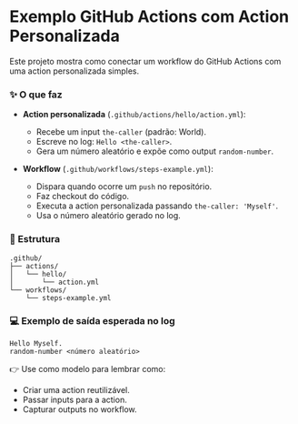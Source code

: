 
# Exemplo GitHub Actions com Action Personalizada

Este projeto mostra como conectar um workflow do GitHub Actions com uma action personalizada simples.

### ✨ O que faz

- **Action personalizada** (`.github/actions/hello/action.yml`):
  - Recebe um input `the-caller` (padrão: World).
  - Escreve no log: `Hello <the-caller>`.
  - Gera um número aleatório e expõe como output `random-number`.

- **Workflow** (`.github/workflows/steps-example.yml`):
  - Dispara quando ocorre um `push` no repositório.
  - Faz checkout do código.
  - Executa a action personalizada passando `the-caller: 'Myself'`.
  - Usa o número aleatório gerado no log.

### 📂 Estrutura

```
.github/
├── actions/
│   └── hello/
│       └── action.yml
└── workflows/
    └── steps-example.yml
```

### 💻 Exemplo de saída esperada no log

```
Hello Myself.
random-number <número aleatório>
```

👉 Use como modelo para lembrar como:
- Criar uma action reutilizável.
- Passar inputs para a action.
- Capturar outputs no workflow.
